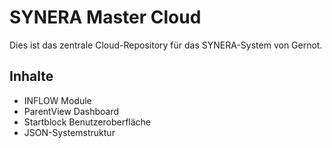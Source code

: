 # SYNERA Master Cloud
Dies ist das zentrale Cloud-Repository für das SYNERA-System von Gernot.

## Inhalte
- INFLOW Module
- ParentView Dashboard
- Startblock Benutzeroberfläche
- JSON-Systemstruktur
